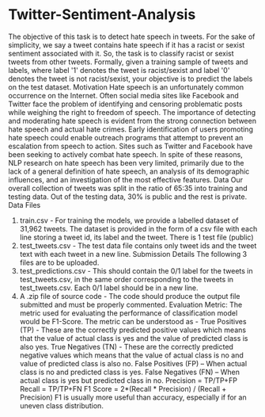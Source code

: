 # Twitter-Sentiment-Analysis

The objective of this task is to detect hate speech in tweets. For the sake of simplicity, we say a
tweet contains hate speech if it has a racist or sexist sentiment associated with it. So, the task is to
classify racist or sexist tweets from other tweets.
Formally, given a training sample of tweets and labels, where label '1' denotes the tweet is
racist/sexist and label '0' denotes the tweet is not racist/sexist, your objective is to predict the labels
on the test dataset.
Motivation
Hate speech is an unfortunately common occurrence on the Internet. Often social media
sites like Facebook and Twitter face the problem of identifying and censoring problematic posts
while weighing the right to freedom of speech. The importance of detecting and moderating
hate speech is evident from the strong connection between hate speech and actual hate
crimes. Early identification of users promoting hate speech could enable outreach programs
that attempt to prevent an escalation from speech to action. Sites such as Twitter and Facebook
have been seeking to actively combat hate speech. In spite of these reasons, NLP research on
hate speech has been very limited, primarily due to the lack of a general definition of hate speech,
an analysis of its demographic influences, and an investigation of the most effective features.
Data
Our overall collection of tweets was split in the ratio of 65:35 into training and testing data. Out of
the testing data, 30% is public and the rest is private.
Data Files
1. train.csv - For training the models, we provide a labelled dataset of 31,962 tweets. The
dataset is provided in the form of a csv file with each line storing a tweet id, its label and the
tweet.
There is 1 test file (public)
2. test_tweets.csv - The test data file contains only tweet ids and the tweet text with each tweet
in a new line.
Submission Details
The following 3 files are to be uploaded.
1. test_predictions.csv - This should contain the 0/1 label for the tweets in test_tweets.csv, in
the same order corresponding to the tweets in test_tweets.csv. Each 0/1 label should be in a
new line.
2. A .zip file of source code - The code should produce the output file submitted and must be
properly commented.
Evaluation Metric:
The metric used for evaluating the performance of classification model would be F1-Score.
The metric can be understood as -
True Positives (TP) - These are the correctly predicted positive values which means that the value
of actual class is yes and the value of predicted class is also yes.
True Negatives (TN) - These are the correctly predicted negative values which means that the
value of actual class is no and value of predicted class is also no.
False Positives (FP) – When actual class is no and predicted class is yes.
False Negatives (FN) – When actual class is yes but predicted class in no.
Precision = TP/TP+FP
Recall = TP/TP+FN
F1 Score = 2*(Recall * Precision) / (Recall + Precision)
F1 is usually more useful than accuracy, especially if for an uneven class distribution.
